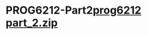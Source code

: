 # PROG6212-Part2[prog6212 part_2.zip](https://github.com/user-attachments/files/17541181/prog6212.part_2.zip)
